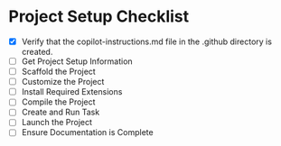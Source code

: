 # Project Setup Checklist

- [x] Verify that the copilot-instructions.md file in the .github directory is created.
- [ ] Get Project Setup Information
- [ ] Scaffold the Project
- [ ] Customize the Project
- [ ] Install Required Extensions
- [ ] Compile the Project
- [ ] Create and Run Task
- [ ] Launch the Project
- [ ] Ensure Documentation is Complete
